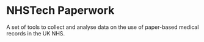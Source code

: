 # NHSTech Paperwork

A set of tools to collect and analyse data on the use of paper-based medical records in the UK NHS.
